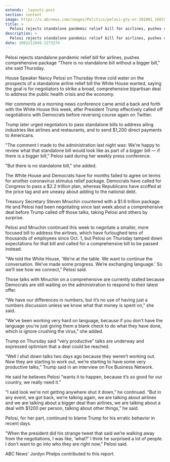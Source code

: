 ```yaml
--- 
extends: _layouts.post 
section: content 
image: https://s.abcnews.com/images/Politics/pelosi-gty-er-201001_1601595210416_hpMain_16x9_992.jpg 
title: > 
  Pelosi rejects standalone pandemic relief bill for airlines, pushes comprehensive package 
description: > 
  Pelosi rejects standalone pandemic relief bill for airlines, pushes comprehensive package “There is no standalone bill without a bigger bill," she said Thursday."The comment I made to the administration last night was: We're happy to review what that standalone bill would look like as part of a bigger bill — if there is a bigger bill," Pelosi said during her weekly press conference."But there is no standalone bill," she added.He and Pelosi had been negotiating since last week about a comprehensive deal before Trump called off those talks, taking Pelosi and others by surprise.Now they are starting to work out, we’re starting to have some very productive talks,” Trump said in an interview on Fox Business Network. 
date: 1602212049.1273274 
--- 
```

Pelosi rejects standalone pandemic relief bill for airlines, pushes comprehensive package “There is no standalone bill without a bigger bill," she said Thursday.

House Speaker Nancy Pelosi on Thursday threw cold water on the prospects of a standalone airline relief bill the White House wanted, saying the goal is for negotiators to strike a broad, comprehensive bipartisan deal to address the public health crisis and the economy.

Her comments at a morning news conference came amid a back and forth with the White House this week, after President Trump effectively called off negotiations with Democrats before reversing course again on Twitter.

Trump later urged negotiators to pass standalone bills to address ailing industries like airlines and restaurants, and to send $1,200 direct payments to Americans.

"The comment I made to the administration last night was: We're happy to review what that standalone bill would look like as part of a bigger bill — if there is a bigger bill," Pelosi said during her weekly press conference.

"But there is no standalone bill," she added.

The White House and Democrats have for months failed to agree on terms for another coronavirus stimulus relief package. Democrats have called for Congress to pass a $2.2 trillion plan, whereas Republicans have scoffed at the price tag and are uneasy about adding to the national debt.

Treasury Secretary Steven Mnuchin countered with a $1.6 trillion package. He and Pelosi had been negotiating since last week about a comprehensive deal before Trump called off those talks, taking Pelosi and others by surprise.

Pelosi and Mnuchin continued this week to negotiate a smaller, more focused bill to address the airlines, which have furloughed tens of thousands of employees since Oct. 1, but Pelosi on Thursday tamped down expectations for that bill and called for a comprehensive bill to be passed instead.

“We told the White House, 'We’re at the table. We want to continue the conversation. We’ve made some progress. We’re exchanging language.' So we’ll see how we connect,” Pelosi said.

Those talks with Mnuchin on a comprehensive are currently stalled because Democrats are still waiting on the administration to respond to their latest offer.

“We have our differences in numbers, but it’s no use of having just a numbers discussion unless we know what that money is spent on,” she said.

"We've been working very hard on language, because if you don't have the language you're just giving them a blank check to do what they have done, which is ignore crushing the virus," she added.

Trump on Thursday said “very productive” talks are underway and expressed optimism that a deal could be reached.

“Well I shut down talks two days ago because they weren’t working out. Now they are starting to work out, we’re starting to have some very productive talks,” Trump said in an interview on Fox Business Network.

He said he believes Pelosi “wants it to happen, because it’s so good for our country, we really need it.”

“I said look we’re not getting anywhere shut it down,” he continued. “But in any event, we got back, we’re talking again, we are talking about airlines and we are talking about a bigger deal than airlines, we are talking about a deal with $1200 per person, talking about other things,” he said.

Pelosi, for her part, continued to blame Trump for his erratic behavior in recent days.

"When the president did his strange tweet that said we’re walking away from the negotiations, I was like, ‘what?’ I think he surprised a lot of people. I don't want to go into who they are right now,” Pelosi said.

ABC News' Jordyn Phelps contributed to this report.